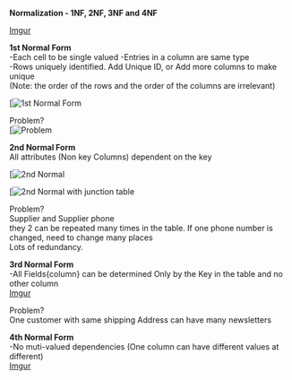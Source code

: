 **Normalization - 1NF, 2NF, 3NF and 4NF**  

[Imgur](http://i.imgur.com/5dd31H0.png)

**1st Normal Form**  
-Each cell to be single valued
-Entries in a column are same type  
-Rows uniquely identified. Add Unique ID, or Add more columns to make unique  
(Note: the order of the rows and the order of the columns are irrelevant)

[![1st Normal Form](http://i.imgur.com/0LeGgzw.png)

Problem?    
[![Problem](http://i.imgur.com/fFQiZIw.png)


**2nd Normal Form**  
All attributes (Non key Columns) dependent on the key  

[![2nd Normal ](http://i.imgur.com/A4sMDhc.png)

[![2nd Normal with junction table](http://i.imgur.com/FverJJT.png)   

Problem?   
Supplier and Supplier phone  
they 2 can be repeated many times in the table. If one phone number is changed, need to change many places  
Lots of redundancy.

**3rd Normal Form**  
-All Fields{column} can be determined Only by the Key in the table and no other column  
[Imgur](http://i.imgur.com/TBm2Yc1.png)  

Problem?  
One customer with same shipping Address can have many newsletters

**4th Normal Form**  
-No muti-valued dependencies  (One column can have different values at different)   
[Imgur](http://i.imgur.com/4pFS1lP.png)
